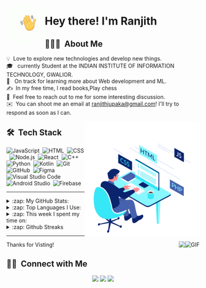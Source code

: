 <img alt="hello" src="./assets/hello.gif" width='100' align="left"/><h1>Hey there! I'm Ranjith</h1>
## 👨🏻‍💻 &nbsp;About Me

💡 &nbsp;Love to explore new technologies and develop new things.\
🎓 &nbsp; currently Student at the INDIAN INSTITUTE OF INFORMATION TECHNOLOGY, GWALIOR.\
🌱 &nbsp; On track for learning more about Web development and ML.\
✍️ &nbsp;In my free time, I read books,Play chess\
💬 &nbsp;Feel free to reach out to me for  some interesting discussion.\
✉️ &nbsp;You can shoot me an email at ranjithjupaka@gmail.com! I'll try to respond as soon as I can.

<img alt=" Coding" src="./assets/developer.gif" width='300' height='300' align="right"/>

## 🛠 &nbsp;Tech Stack

![JavaScript](https://img.shields.io/badge/-JavaScript-05122A?style=flat&logo=javascript)&nbsp;
![HTML](https://img.shields.io/badge/-HTML-05122A?style=flat&logo=HTML5)&nbsp;
![CSS](https://img.shields.io/badge/-CSS-05122A?style=flat&logo=CSS3&logoColor=1572B6)&nbsp;
![Node.js](https://img.shields.io/badge/-Node.js-05122A?style=flat&logo=node.js)&nbsp;
![React](https://img.shields.io/badge/-React-05122A?style=flat&logo=react)&nbsp;
![C++](https://img.shields.io/badge/-C++-05122A?style=flat&logo=C%2B%2B&logoColor=00599C)&nbsp;
![Python](https://img.shields.io/badge/-Python-05122A?style=flat&logo=python)&nbsp;
![Kotlin](https://img.shields.io/badge/-kotlin-05122A?style=flat&logo=kotlin)&nbsp;
![Git](https://img.shields.io/badge/-Git-05122A?style=flat&logo=git)&nbsp;
![GitHub](https://img.shields.io/badge/-GitHub-05122A?style=flat&logo=github)&nbsp;
![Figma](https://img.shields.io/badge/-Figma-05122A?style=flat&logo=figma)&nbsp;
![Visual Studio Code](https://img.shields.io/badge/-Visual%20Studio%20Code-05122A?style=flat&logo=visual-studio-code&logoColor=007ACC)&nbsp;
![Android Studio](https://img.shields.io/badge/-androidstudio-05122A?style=flat&logo=android%20studio&logoColor=green)&nbsp;
![Firebase](https://img.shields.io/badge/-Firebase-05122A?style=flat&logo=firebase)&nbsp;


***

<details>
    <summary> :zap: My GitHub Stats: </summary>
    <img alt="Ranjith's GitHub Stats" src="https://github-readme-stats.vercel.app/api?username=ranjithcoder&show_icons=true&theme=cobalt" />

</details>

<details>
    <summary> :zap: Top Languages I Use: </summary>
    <img alt="Top Languages" src="https://github-readme-stats.vercel.app/api/top-langs/?username=ranjithcoder&langs_count=8&layout=compact&show_icons=true&hide_border=true&theme=merko">
</details>

<details>
    <summary> :zap: This week I spent my time on: </summary>
    <img alt="Ranjith's wakatime stats" src="https://github-readme-stats.vercel.app/api/wakatime?username=ranjithcoder&layuout=compact&theme=synthwave" />


</details>

<details>
 <summary> :zap: Github Streaks </summary>
  <img alt="Github Streak" src="https://github-readme-streak-stats.herokuapp.com/?user=ranjithcoder&theme=vision-friendly-dark" /><br/>
  <img alt="Github Streak" src="https://github-profile-trophy.vercel.app/?username=ranjithcoder&margin-w=15&theme=vision-friendly-dark&column=3" />

</details>

***
Thanks for Visting!
<img align="right" alt="GIF" height="60px" src="https://media3.giphy.com/media/Vgr21IY5gbY2iinySW/giphy.gif?cid=ecf05e477irxoi6bz2fgvw0n90m8klke03di9w6rtup3eqfh&rid=giphy.gif" />
<img align="right" src="http://estruyf-github.azurewebsites.net/api/VisitorHit?user=saloniankita&repo=ranjithjupaka&countColorcountColor&countColor=%237B1E7B"/>


## 🤝🏻 &nbsp;Connect with Me

<p align="center">
<a href="https://linkedin.com/in/jupaka-ranjith-998675164/"><img src="https://img.shields.io/badge/-Ranjith%20Jupaka-0077B5?style=flat&logo=Linkedin&logoColor=white"/></a>
<a href="mailto:ranjithjupaka@gmail.com"><img src="https://img.shields.io/badge/-ranjithjupaka@gmail.com-D14836?style=flat&logo=Gmail&logoColor=white"/></a>
<a href="https://www.instagram.com/ranjithjupaka_1/"><img src="https://img.shields.io/badge/-@ranjithjupaka_1-E4405F?style=flat&logo=Instagram&logoColor=white"/></a>
</p>
